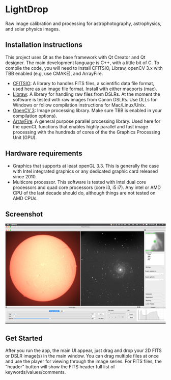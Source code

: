 # LightDrop
Raw image calibration and processing for astrophotography, astrophysics, and solar physics images. 

## Installation instructions

This project uses Qt as the base framework with Qt Creator and Qt designer. 
The main development language is C++, with a little bit of C. 
To compile the code, you will need to install CFITSIO, Libraw, openCV 3.x with TBB enabled (e.g, use CMAKE), and ArrayFire. 

- [CFITSIO](http://heasarc.gsfc.nasa.gov/fitsio/fitsio.html): A library to handles FITS files, a scientific data file format, used here as an image file format.
Install with either macports (mac).
- [Libraw](http://www.libraw.org/docs/Install-LibRaw-eng.html): A library for handling raw files from DSLRs. 
At the moment the software is tested with raw images from Canon DSLRs. Use DLLs for Windows or follow compilation instructions for Mac/Linux/Unix. 
- [OpenCV 3](http://opencv.org): Image processing library. Make sure TBB is enabled in your compilation options). 
- [ArrayFire](http://arrayfire.com): A general purpose parallel processing library. Used here for the openCL functions that enables highly parallel and fast image processing with the hundreds of cores of the the Graphics Processing Unit (GPU).

## Hardware requirements

- Graphics that supports at least openGL 3.3. This is generally the case with Intel integrated graphics or any dedicated graphic card released since 2010. 
- Multicore processor. This software is tested with Intel dual core processors and quad core processors (core i3, i5 i7). 
Any intel or AMD CPU of the last decade should do, although things are not tested on AMD CPUs.  

## Screenshot
![alt tag](screenshots/screenshot_Solar_M74.jpg?raw=true)

## Get Started

After you run the app, the main UI appear, just drag and drop your 2D FITS or DSLR image(s) in the main window. 
You can drag multiple files at once and use the player for viewing through the image series. For FITS files, the "header" button will show the FITS header full list of keywords/values/comments. 
